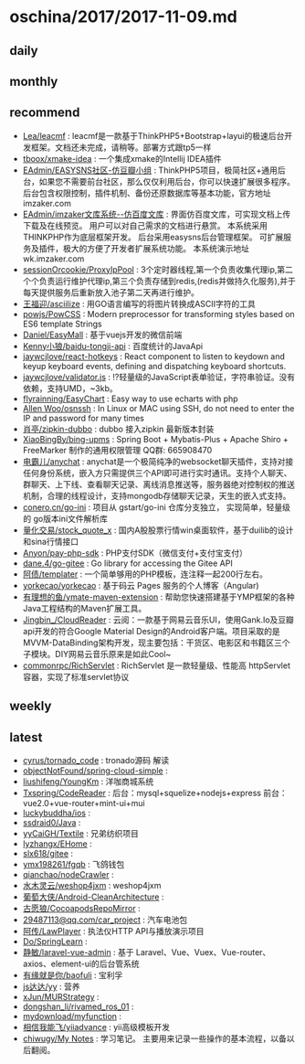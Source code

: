# oschina/2017/2017-11-09.md



## daily



## monthly



## recommend

- [Lea/leacmf](http://git.oschina.net/lea21st/leacmf) : leacmf是一款基于ThinkPHP5+Bootstrap+layui的极速后台开发框架。文档还未完成，请稍等。部署方式跟tp5一样
- [tboox/xmake-idea](http://git.oschina.net/tboox/xmake-idea) : 一个集成xmake的Intellij IDEA插件
- [EAdmin/EASYSNS社区-仿豆瓣小组](http://git.oschina.net/eadmin/eadminjijianshequ) : ThinkPHP5项目，极简社区+通用后台，如果您不需要前台社区，那么仅仅利用后台，你可以快速扩展很多程序。后台包含权限控制，插件机制、备份还原数据库等基本功能，官方地址imzaker.com
- [EAdmin/imzaker文库系统--仿百度文库](http://git.oschina.net/eadmin/FangBaiDuWenKu) : 界面仿百度文库，可实现文档上传下载及在线预览。 用户可以对自己需求的文档进行悬赏。 本系统采用THINKPHP作为底层框架开发。 后台采用easysns后台管理框架。 可扩展服务及插件，极大的方便了开发者扩展系统功能。 本系统演示地址wk.imzaker.com
- [sessionOrcookie/ProxyIpPool](http://git.oschina.net/javagaorui5944/ProxyIpPool) : 3个定时器线程,第一个负责收集代理ip,第二个个负责运行维护代理ip,第三个负责存储到redis,(redis并做持久化服务),并于每天提供服务后重新放入池子第二天再进行维护。
- [王福迎/asciilize](http://git.oschina.net/wangfuying/asciilize) : 用GO语言编写的将图片转换成ASCII字符的工具
- [powjs/PowCSS](http://git.oschina.net/powjs/powcss) : Modern preprocessor for transforming styles based on ES6 template Strings
- [Daniel/EasyMall](http://git.oschina.net/Daniel_Deng_Haibiao/EasyShop) : 基于vuejs开发的微信前端
- [Kenny小狼/baidu-tongji-api](http://git.oschina.net/kennylee/baidu-tongji-api) : 百度统计的JavaApi
- [jaywcjlove/react-hotkeys](http://git.oschina.net/JSLite/react-hotkeys) : React component to listen to keydown and keyup keyboard events, defining and dispatching keyboard shortcuts.
- [jaywcjlove/validator.js](http://git.oschina.net/JSLite/validator.js) : :interrobang:轻量级的JavaScript表单验证，字符串验证。没有依赖，支持UMD，~3kb。
- [flyrainning/EasyChart](http://git.oschina.net/flyrainning/EasyChart) : Easy way to use echarts with php
- [Allen Woo/osnssh](http://git.oschina.net/osroom/osnssh) : In Linux or MAC using SSH, do not need to enter the IP and password for many times
- [肖亭/zipkin-dubbo](http://git.oschina.net/xiaoting09/zipkin-dubbo) : dubbo 接入zipkin 最新版本封装
- [XiaoBingBy/bing-upms](http://git.oschina.net/xiaobingby/bing-upms) : Spring Boot + Mybatis-Plus + Apache Shiro + FreeMarker 制作的通用权限管理 QQ群: 665908470
- [电霸儿/anychat](http://git.oschina.net/dianbaer/anychat) : anychat是一个极简纯净的websocket聊天插件，支持对接任何身份系统，嵌入方只需提供三个API即可进行实时通讯。支持个人聊天、群聊天、上下线、查看聊天记录、离线消息推送等，服务器绝对控制权的推送机制，合理的线程设计，支持mongodb存储聊天记录，天生的嵌入式支持。
- [conero.cn/go-ini](http://git.oschina.net/Doee/go-ini) : 项目从 gstart/go-ini 仓库分支独立， 实现简单，轻量级的 go版本ini文件解析库
- [量化交易/stock_quote_x](http://git.oschina.net/openctp/stock_quote_x) : 国内A股股票行情win桌面软件，基于duilib的设计和sina行情接口
- [Anyon/pay-php-sdk](http://git.oschina.net/zoujingli/pay-php-sdk) : PHP支付SDK（微信支付+支付宝支付）
- [dane.4/go-gitee](http://git.oschina.net/simon/go-gitee) : Go library for accessing the Gitee API
- [阿债/templater](http://git.oschina.net/azhai/templater) : 一个简单够用的PHP模板，连注释一起200行左右。
- [yorkecao/yorkecao](http://git.oschina.net/yorkecao/yorkecao) : 基于码云 Pages 服务的个人博客（Angular)
- [有理想的鱼/ymate-maven-extension](http://git.oschina.net/suninformation/ymate-maven-extension) : 帮助您快速搭建基于YMP框架的各种Java工程结构的Maven扩展工具。
- [Jingbin_/CloudReader](http://git.oschina.net/jingbin127/CloudReader) : 云阅：一款基于网易云音乐UI，使用Gank.Io及豆瓣api开发的符合Google Material Design的Android客户端。项目采取的是MVVM-DataBinding架构开发，现主要包括：干货区、电影区和书籍区三个子模块。DIY网易云音乐原来是如此Cool~
- [commonrpc/RichServlet](http://git.oschina.net/284520459/RichServlet) : RichServlet 是一款轻量级、性能高 httpServlet容器，实现了标准servlet协议


## weekly



## latest

- [cyrus/tornado_code](http://git.oschina.net/ploynomail/tornado_code) : tronado源码 解读
- [objectNotFound/spring-cloud-simple](http://git.oschina.net/d4u/spring-cloud-simple) : 
- [liushifeng/YoungKm](http://git.oschina.net/lsf277937/YoungKm) : 洋咖商城系统
- [Txspring/CodeReader](http://git.oschina.net/txspring/CodeReader) : 后台：mysql+squelize+nodejs+express 前台：vue2.0+vue-router+mint-ui+mui
- [luckybuddha/ios](http://git.oschina.net/luckybuddha/ios) : 
- [ssdraid0/Java](http://git.oschina.net/ssdraid0/Java) : 
- [yyCaiGH/Textile](http://git.oschina.net/cyy1222/Textile) : 兄弟纺织项目
- [lyzhangx/EHome](http://git.oschina.net/lyzhangx/EHome) : 
- [slx618/gitee](http://git.oschina.net/slx618/gitee) : 
- [ymx198261/fgqb](http://git.oschina.net/ymx198261/fgqb) : 飞鸽钱包
- [qianchao/nodeCrawler](http://git.oschina.net/qianchao/nodeCrawler) : 
- [水木灵云/weshop4jxm](http://git.oschina.net/liqimoon/weshop4jxm) : weshop4jxm
- [葡萄大侠/Android-CleanArchitecture](http://git.oschina.net/sgrape/Android-CleanArchitecture) : 
- [古愿狼/CocoapodsRepoMirror](http://git.oschina.net/moshiwu/CocoapodsRepoMirror) : 
- [29487113@qq.com/car_project](http://git.oschina.net/xiaozhux/car_project) : 汽车电池包
- [阿传/LawPlayer](http://git.oschina.net/100wisdom/LawPlayer) : 执法仪HTTP API与播放演示项目
- [Do/SpringLearn](http://git.oschina.net/FSYK_Do/SpringLearn) : 
- [静敏/laravel-vue-admin](http://git.oschina.net/jingmin/laravel-vue-admin) : 基于 Laravel、Vue、Vuex、Vue-router、axios、element-ui的后台管系统
- [有缘就是你/baofuli](http://git.oschina.net/mr-li/baofuli) : 宝利孚
- [js达达/yy](http://git.oschina.net/jsDaDa/yy) : 营养
- [xJun/MURStrategy](http://git.oschina.net/xiongjun131/MURStrategy) : 
- [dongshan_li/rivamed_ros_01](http://git.oschina.net/dongshan_li/rivamed_ros_01) : 
- [mydownload/myfunction](http://git.oschina.net/mydownload/myfunction) : 
- [相信我能飞/yiiadvance](http://git.oschina.net/gaodu13/yiiadvance) : yii高级模板开发
- [chiwugy/My Notes](http://git.oschina.net/python1024/mynotes) : 学习笔记。 主要用来记录一些操作的基本流程，以备以后翻阅。